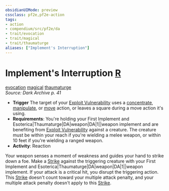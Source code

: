 ```yaml
---
obsidianUIMode: preview
cssclass: pf2e,pf2e-action
tags:
- action
- compendium/src/pf2e/da
- trait/evocation
- trait/magical
- trait/thaumaturge
aliases: ["Implement's Interruption"]
---
```

# Implement's Interruption [R](../core-rulebook/chapter-9-playing-the-game.md#Actions "Reaction")
[evocation](../traits/evocation.md)  [magical](../traits/magical.md)  [thaumaturge](../traits/thaumaturge-da.md)  
*Source: Dark Archive p. 41*  

- **Trigger** The target of your [Exploit Vulnerability](exploit-vulnerability-da.md) uses a [concentrate](../traits/concentrate.md), [manipulate](../traits/manipulate.md), or [move](../traits/move.md) action, or leaves a square during a move action it's using.
- **Requirements**: You're holding your First Implement and Esoterica|Thaumaturge|DA|weapon|DA|1||weapon implement and are benefiting from [Exploit Vulnerability](exploit-vulnerability-da.md) against a creature. The creature must be within your reach if you're wielding a melee weapon, or within 10 feet if you're wielding a ranged weapon.
- **Activity**: Reaction

Your weapon senses a moment of weakness and guides your hand to strike down a foe. Make a [Strike](strike.md) against the triggering creature with your First Implement and Esoterica|Thaumaturge|DA|weapon|DA|1||weapon implement. If your attack is a critical hit, you disrupt the triggering action. This [Strike](strike.md) doesn't count toward your multiple attack penalty, and your multiple attack penalty doesn't apply to this [Strike](strike.md).
